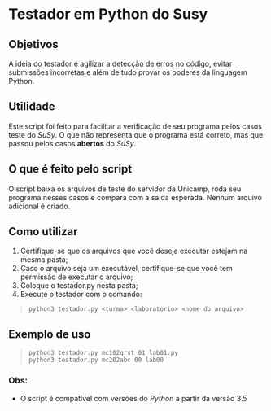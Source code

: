 # Testador em Python do Susy
## Objetivos 
A ideia do testador é agilizar a detecção de erros no código, evitar submissões incorretas e além de tudo provar os poderes da linguagem Python. 
## Utilidade
Este script foi feito para facilitar a verificação de seu programa pelos casos
teste do *SuSy*. O que não representa que o programa está correto, mas que passou
pelos casos **abertos** do *SuSy*.

## O que é feito pelo script
O script baixa os arquivos de teste do servidor da Unicamp, roda seu programa nesses casos e compara com a saída esperada.
Nenhum arquivo adicional é criado.
## Como utilizar
1. Certifique-se que os arquivos que você deseja executar estejam na mesma pasta;
2. Caso o arquivo seja um executável, certifique-se que você tem permissão de executar o arquivo;
3. Coloque o testador.py nesta pasta;
4. Execute o testador com o comando:
>     python3 testador.py <turma> <laboratorio> <nome do arquivo>

## Exemplo de uso
>     python3 testador.py mc102qrst 01 lab01.py
>     python3 testador.py mc202abc 00 lab00
### Obs:
* O script é compatível com versões do *Python* a partir da versão 3.5 
